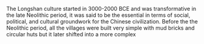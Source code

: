 The Longshan culture started in 3000-2000 BCE and was transformative in the late Neolithic period, it was said to be the essential in terms of social, political, and cultural groundwork for the Chinese civilization. Before the the Neolithic period, all the villages were built very simple with mud bricks and circular huts but it later shifted into a more complex 